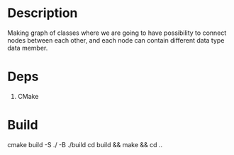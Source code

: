 # Description

Making graph of classes where we are going to have possibility to connect nodes between each other, and each node can contain different data type data member.

# Deps

1. CMake

# Build

cmake  build -S ./ -B ./build
cd build && make && cd ..
